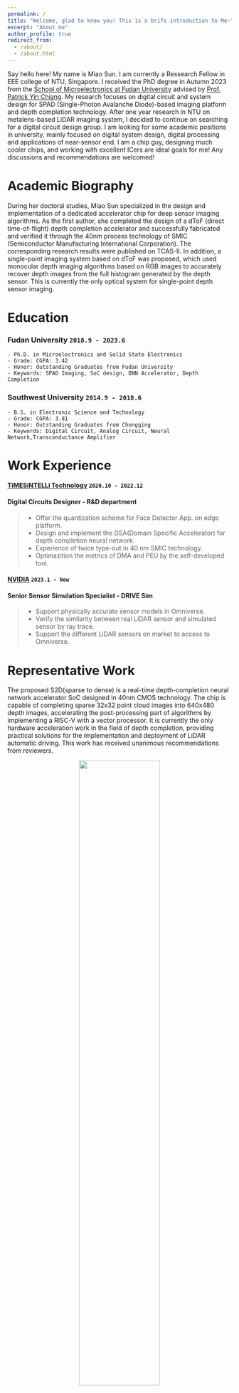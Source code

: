 ```yaml
---
permalink: /
title: "Welcome, glad to know you! This is a brife introduction to Me~"
excerpt: "About me"
author_profile: true
redirect_from: 
  - /about/
  - /about.html
---
```

Say hello here! My name is Miao Sun. I am currently a Ressearch Fellow in EEE college of NTU, Singapore. I received the PhD degree in Autumn 2023 from the [School of Microelectronics at Fudan University](https://sme.fudan.edu.cn/) advised by [Prof. Patrick Yin Chiang](https://sme.fudan.edu.cn/5f/e4/c31146a352228/page.htm). My research focuses on digital circuit and system design for SPAD (Single-Photon Avalanche Diode)-based imaging platform and depth completion technology. After one year research in NTU on metalens-based LiDAR imaging system, I decided to continue on searching for a digital circuit design group. I am looking for some academic positions in university, mainly focused on digital system design, digital processing and applications of near-sensor end. I am a chip guy, designing much cooler chips, and working with excellent ICers are ideal goals for me! Any discussions and recommendations are welcomed!


Academic Biography
======
During her doctoral studies, Miao Sun specialized in the design and implementation of a dedicated accelerator chip for deep sensor imaging algorithms. As the first author, she completed the design of a dToF (direct time-of-flight) depth completion accelerator and successfully fabricated and verified it through the 40nm process technology of SMIC (Semiconductor Manufacturing International Corporation). The corresponding research results were published on TCAS-II. In addition, a single-point imaging system based on dToF was proposed, which used monocular depth imaging algorithms based on RGB images to accurately recover depth images from the full histogram generated by the depth sensor. This is currently the only optical system for single-point depth sensor imaging.

Education
======

### __Fudan University__ `2018.9 - 2023.6`
```
- Ph.D. in Microelectronics and Solid State Electronics
- Grade: CGPA: 3.42
- Honor: Outstanding Graduates from Fudan University
- Keywords: SPAD Imaging, SoC design, DNN Accelerator, Depth Completion
```

### __Southwest University__ `2014.9 - 2018.6`
```
- B.S. in Electronic Science and Technology
- Grade: CGPA: 3.81
- Honor: Outstanding Graduates from Chongqing
- Keywords: Digital Circuit, Analog Circuit, Neural Network,Transconductance Amplifier
```

Work Experience
======
#### [__TiMESiNTELLi Technology__](https://www.timesintelli.com/) `2020.10 - 2022.12`
#### Digital Circuits Designer - R&D department
> + Offer the quantization scheme for Face Detector App. on edge platform. 
> + Design and implement the DSA(Domain Specific Accelerator) for depth completion neural network.
> + Experience of twice type-out in 40 nm SMIC technology.
> + Optimazition the metrics of DMA and PEU by the self-developed tool. 

#### [__NVIDIA__](https://developer.nvidia.com/drive/simulation) `2023.1 - Now`
#### Senior Sensor Simulation Specialist - DRIVE Sim
> + Support physically accurate sensor models in Omniverse.
> + Verify the similarity between real LiDAR sensor and simulated sensor by ray trace.
> + Support the different LiDAR sensors on market to access to Omniverse.

Representative Work
======
The proposed S2D(sparse to dense) is a real-time depth-completion neural network accelerator SoC designed in 40nm CMOS technology. The chip is capable of completing sparse 32x32 point cloud images into 640x480 depth images, accelerating the post-processing part of algorithms by implementing a RISC-V with a vector processor. It is currently the only hardware acceleration work in the field of depth completion, providing practical solutions for the implementation and deployment of LiDAR automatic driving. This work has received unanimous recommendations from reviewers.
<div  align="center">   
<img src="http://watercube001.github.io/images/algorithm.png" width="60%" height="60%" />
</div>
<center>Figure: Computation flow of the proposed depth completion.</center>


<div  align="center">   
<img src="http://watercube001.github.io/images/Fig2.jpg" width="60%" height="60%" />
</div>
<center>Figure: Overall architecture of the accelerator SoC.</center>

<div  align="center">   
<img src="http://watercube001.github.io/images/layout.png" width="40%" height="40%" />
</div>
<center>Figure: Chip Micrograph.</center>